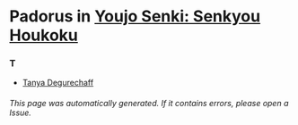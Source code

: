 # Padorus in [Youjo Senki: Senkyou Houkoku](https://myanimelist.net/anime/34904/Youjo_Senki__Senkyou_Houkoku)

### T
* [Tanya Degurechaff](https://github.com/shadow578/Project-Padoru/blob/master/table-of-contents/characters/TanyaDegurechaff.md)

###### This page was automatically generated. If it contains errors, please open a Issue.
